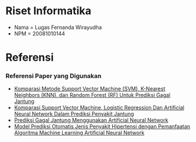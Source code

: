 # Riset Informatika

- Nama  = Lugas Fernanda Wirayudha
- NPM   = 20081010144

# Referensi

### Referensi Paper yang Digunakan 


- [Komparasi Metode Support Vector Machine (SVM), K-Nearest Neighbors (KNN), dan Random Forest (RF) Untuk Prediksi Gagal Jantung](https://ejournal.unesa.ac.id/index.php/mathunesa/article/view/45652)
- [Komparasi Support Vector Machine, Logistic Regression Dan Artificial Neural Network Dalam Prediksi Penyakit Jantung](https://pdfs.semanticscholar.org/a6a4/fcedf1554ab7260580c4ad775c2cebd936ce.pdf)
- [Prediksi Gagal Jantung Menggunakan Artificial Neural Network](https://ojs.stmikplk.ac.id/index.php/saintekom/article/view/379)
- [Model Prediksi Otomatis Jenis Penyakit Hipertensi dengan Pemanfaatan Algoritma Machine Learning Artificial Neural Network](https://www.ejournal.um-sorong.ac.id/index.php/insect/article/view/1828)









